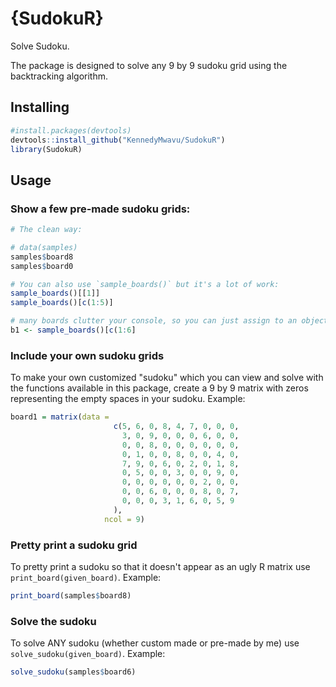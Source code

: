 # {SudokuR}
Solve Sudoku.

The package is designed to solve any 9 by 9 sudoku grid using the backtracking algorithm.

## Installing
```R
#install.packages(devtools)
devtools::install_github("KennedyMwavu/SudokuR")
library(SudokuR)
```

## Usage
### Show a few pre-made sudoku grids: 
```R
# The clean way:

# data(samples)
samples$board8
samples$board0

# You can also use `sample_boards()` but it's a lot of work:
sample_boards()[[1]]
sample_boards()[c(1:5)] 

# many boards clutter your console, so you can just assign to an object:
b1 <- sample_boards()[c(1:6]
```

### Include your own sudoku grids
To make your own customized "sudoku" which you can view and solve with the functions available in this package, create a 9 by 9 matrix with zeros representing the empty spaces in your sudoku.
Example:
```R
board1 = matrix(data =
                       c(5, 6, 0, 8, 4, 7, 0, 0, 0,
                         3, 0, 9, 0, 0, 0, 6, 0, 0,
                         0, 0, 8, 0, 0, 0, 0, 0, 0,
                         0, 1, 0, 0, 8, 0, 0, 4, 0,
                         7, 9, 0, 6, 0, 2, 0, 1, 8,
                         0, 5, 0, 0, 3, 0, 0, 9, 0,
                         0, 0, 0, 0, 0, 0, 2, 0, 0,
                         0, 0, 6, 0, 0, 0, 8, 0, 7,
                         0, 0, 0, 3, 1, 6, 0, 5, 9
                       ),
                     ncol = 9)
```

### Pretty print a sudoku grid
To pretty print a sudoku so that it doesn't appear as an ugly R matrix use `print_board(given_board)`.
Example:
```R
print_board(samples$board8)
```

### Solve the sudoku
To solve ANY sudoku (whether custom made or pre-made by me) use `solve_sudoku(given_board)`.
Example:
```R
solve_sudoku(samples$board6)
```
